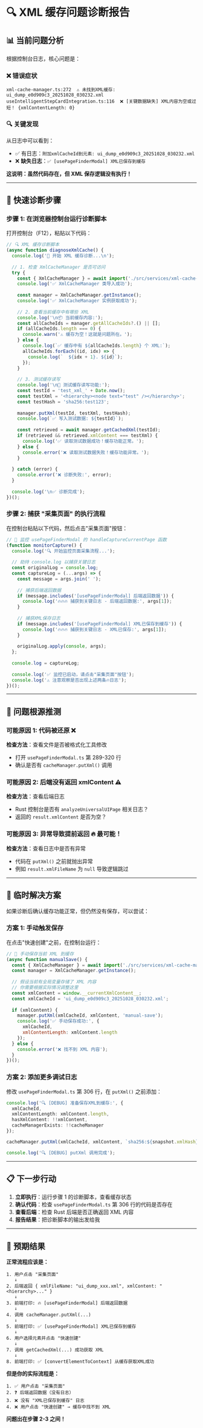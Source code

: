 # 🔍 XML 缓存问题诊断报告

## 📊 当前问题分析

根据控制台日志，核心问题是：

### ❌ 错误症状
```
xml-cache-manager.ts:272  ⚠️ 未找到XML缓存: ui_dump_e0d909c3_20251028_030232.xml
useIntelligentStepCardIntegration.ts:116  ❌ [关键数据缺失] XML内容为空或过短！ {xmlContentLength: 0}
```

### 🔍 关键发现
从日志中可以看到：
- ✅ 有日志：`附加xmlCacheId到元素: ui_dump_e0d909c3_20251028_030232.xml`
- ❌ **缺失日志**：`✅ [usePageFinderModal] XML已保存到缓存`

**这说明：虽然代码存在，但 XML 保存逻辑没有执行！**

---

## 🔧 快速诊断步骤

### 步骤 1: 在浏览器控制台运行诊断脚本

打开控制台（F12），粘贴以下代码：

```javascript
// 🔍 XML 缓存诊断脚本
(async function diagnoseXmlCache() {
  console.log('🚀 开始 XML 缓存诊断...\n');
  
  // 1. 检查 XmlCacheManager 是否可访问
  try {
    const { XmlCacheManager } = await import('./src/services/xml-cache-manager.ts');
    console.log('✅ XmlCacheManager 类导入成功');
    
    const manager = XmlCacheManager.getInstance();
    console.log('✅ XmlCacheManager 实例获取成功');
    
    // 2. 查看当前缓存中有哪些 XML
    console.log('\n📦 当前缓存内容:');
    const allCacheIds = manager.getAllCacheIds?.() || [];
    if (allCacheIds.length === 0) {
      console.warn('⚠️ 缓存为空！这就是问题所在。');
    } else {
      console.log(`✅ 缓存中有 ${allCacheIds.length} 个 XML:`);
      allCacheIds.forEach((id, idx) => {
        console.log(`  ${idx + 1}. ${id}`);
      });
    }
    
    // 3. 测试缓存读写
    console.log('\n🧪 测试缓存读写功能:');
    const testId = 'test_xml_' + Date.now();
    const testXml = '<hierarchy><node text="test" /></hierarchy>';
    const testHash = 'sha256:test123';
    
    manager.putXml(testId, testXml, testHash);
    console.log(`✅ 写入测试数据: ${testId}`);
    
    const retrieved = await manager.getCachedXml(testId);
    if (retrieved && retrieved.xmlContent === testXml) {
      console.log('✅ 读取测试数据成功！缓存功能正常。');
    } else {
      console.error('❌ 读取测试数据失败！缓存功能异常。');
    }
    
  } catch (error) {
    console.error('❌ 诊断失败:', error);
  }
  
  console.log('\n✅ 诊断完成');
})();
```

### 步骤 2: 捕获 "采集页面" 的执行流程

在控制台粘贴以下代码，然后点击"采集页面"按钮：

```javascript
// 🎯 监控 usePageFinderModal 的 handleCaptureCurrentPage 函数
(function monitorCapture() {
  console.log('🔍 开始监控页面采集流程...');
  
  // 劫持 console.log 以捕获关键日志
  const originalLog = console.log;
  const captureLog = (...args) => {
    const message = args.join(' ');
    
    // 捕获后端返回数据
    if (message.includes('[usePageFinderModal] 后端返回数据')) {
      console.log('🔥🔥🔥 捕获到关键日志 - 后端返回数据:', args[1]);
    }
    
    // 捕获XML保存日志
    if (message.includes('[usePageFinderModal] XML已保存到缓存')) {
      console.log('🔥🔥🔥 捕获到关键日志 - XML已保存:', args[1]);
    }
    
    originalLog.apply(console, args);
  };
  
  console.log = captureLog;
  
  console.log('✅ 监控已启动，请点击"采集页面"按钮');
  console.log('⚠️ 注意观察是否出现上述两条🔥日志');
})();
```

---

## 🎯 问题根源推测

### 可能原因 1: 代码被还原 ❌
**检查方法**：查看文件是否被格式化工具修改
- 打开 `usePageFinderModal.ts` 第 289-320 行
- 确认是否有 `cacheManager.putXml()` 调用

### 可能原因 2: 后端没有返回 xmlContent ⚠️
**检查方法**：查看后端日志
- Rust 控制台是否有 `analyzeUniversalUIPage` 相关日志？
- 返回的 `result.xmlContent` 是否为空？

### 可能原因 3: 异常导致提前返回 🔥 **最可能！**
**检查方法**：查看日志中是否有异常
- 代码在 `putXml()` 之前就抛出异常
- 例如 `result.xmlFileName` 为 `null` 导致逻辑跳过

---

## 🔧 临时解决方案

如果诊断后确认缓存功能正常，但仍然没有保存，可以尝试：

### 方案 1: 手动触发保存

在点击"快速创建"之前，在控制台运行：

```javascript
// 🔧 手动保存当前 XML 到缓存
(async function manualSave() {
  const { XmlCacheManager } = await import('./src/services/xml-cache-manager.ts');
  const manager = XmlCacheManager.getInstance();
  
  // 假设当前有全局变量存储了 XML 内容
  // 你需要根据实际情况调整这里
  const xmlContent = window.__currentXmlContent__;
  const xmlCacheId = 'ui_dump_e0d909c3_20251028_030232.xml';
  
  if (xmlContent) {
    manager.putXml(xmlCacheId, xmlContent, 'manual-save');
    console.log('✅ 手动保存成功:', {
      xmlCacheId,
      xmlContentLength: xmlContent.length
    });
  } else {
    console.error('❌ 找不到 XML 内容');
  }
})();
```

### 方案 2: 添加更多调试日志

修改 `usePageFinderModal.ts` 第 306 行，在 `putXml()` 之前添加：

```typescript
console.log('🔍 [DEBUG] 准备保存XML到缓存:', {
  xmlCacheId,
  xmlContentLength: xmlContent.length,
  hasXmlContent: !!xmlContent,
  cacheManagerExists: !!cacheManager
});

cacheManager.putXml(xmlCacheId, xmlContent, `sha256:${snapshot.xmlHash}`);

console.log('🔍 [DEBUG] putXml 调用完成');
```

---

## 📋 下一步行动

1. **立即执行**：运行步骤 1 的诊断脚本，查看缓存状态
2. **确认代码**：检查 `usePageFinderModal.ts` 第 306 行的代码是否存在
3. **查看后端**：检查 Rust 后端是否正确返回 XML 内容
4. **报告结果**：把诊断脚本的输出发给我

---

## 🚀 预期结果

**正常流程应该是：**
```
1. 用户点击 "采集页面"
   ↓
2. 后端返回 { xmlFileName: "ui_dump_xxx.xml", xmlContent: "<hierarchy>..." }
   ↓
3. 前端打印: 🔥 [usePageFinderModal] 后端返回数据
   ↓
4. 调用 cacheManager.putXml(...)
   ↓
5. 前端打印: ✅ [usePageFinderModal] XML已保存到缓存
   ↓
6. 用户选择元素并点击 "快速创建"
   ↓
7. 调用 getCachedXml(...) 成功获取 XML
   ↓
8. 前端打印: ✅ [convertElementToContext] 从缓存获取XML成功
```

**但是你的实际流程是：**
```
1. ✅ 用户点击 "采集页面"
2. ❓ 后端返回数据（没有日志）
3. ❌ 没有 "XML已保存到缓存" 日志
4. ❌ 用户点击 "快速创建" → 缓存中找不到 XML
```

**问题出在步骤 2-3 之间！**
